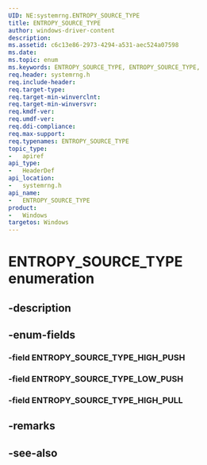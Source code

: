 ```yaml
---
UID: NE:systemrng.ENTROPY_SOURCE_TYPE
title: ENTROPY_SOURCE_TYPE
author: windows-driver-content
description: 
ms.assetid: c6c13e86-2973-4294-a531-aec524a07598
ms.date: 
ms.topic: enum
ms.keywords: ENTROPY_SOURCE_TYPE, ENTROPY_SOURCE_TYPE, 
req.header: systemrng.h
req.include-header:
req.target-type:
req.target-min-winverclnt:
req.target-min-winversvr:
req.kmdf-ver:
req.umdf-ver:
req.ddi-compliance:
req.max-support:
req.typenames: ENTROPY_SOURCE_TYPE
topic_type: 
-	apiref
api_type: 
-	HeaderDef
api_location: 
-	systemrng.h
api_name: 
-	ENTROPY_SOURCE_TYPE
product:
-	Windows
targetos: Windows
---
```


# ENTROPY_SOURCE_TYPE enumeration

## -description



## -enum-fields

### -field ENTROPY_SOURCE_TYPE_HIGH_PUSH 
### -field ENTROPY_SOURCE_TYPE_LOW_PUSH 
### -field ENTROPY_SOURCE_TYPE_HIGH_PULL 

## -remarks

## -see-also
